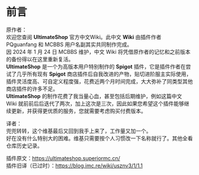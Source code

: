 # 前言

原作者：  
欢迎您查阅 **UltimateShop** 官方中文Wiki。此中文 **Wiki** 由插件作者 PQguanfang 和 MCBBS 用户名副其实共同制作完成。  
因 2024 年 1 月 24 日 MCBBS 维护，中文 Wiki 将凭借原作者的记忆和之前版本的备份得以在这里重新复活。  
**UltimateShop** 是一个为高版本用户特别制作的 **Spigot** 插件，它是插件作者在尝试了几乎所有现有 **Spigot** 商店插件后自我改进的产物，贴切进阶服主实际使用，插件灵活度高、可自定义程度强，花费近两个月时间完成，大大弥补了同类型其他商店插件的许多不足。  
**UltimateShop** 的制作花费了我当量心血，甚至包括后期维护，例如这篇中文 Wiki 就前前后后迭代了两次，加上这次是三次，因此如果您希望这个插件能够继续更新，并获得更优质的服务，您就需要考虑购买付费版本。

译者：  
兜兜转转，这个维基最后又回到我手上来了，工作量又加一个。  
好在没有什么特别大的困难。维基只需要按个人习惯改一下名称就行了。其他全看仓库历史记录。

插件原文：https://ultimateshop.superiormc.cn/  
插件旧译（已过时）：https://blog.imc.re/wiki/usznv3/1/1.1
